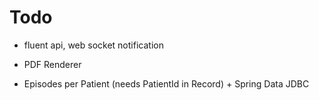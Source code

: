 # Todo
- fluent api, web socket notification

- PDF Renderer

- Episodes per Patient (needs PatientId in Record) + Spring Data JDBC
